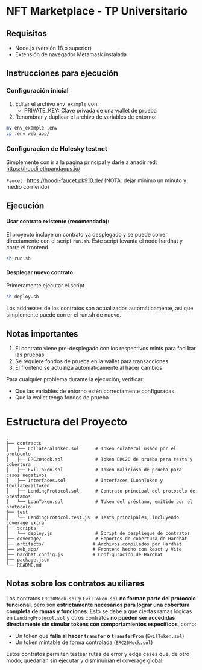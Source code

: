 # NFT Marketplace - TP Universitario

## Requisitos
- Node.js (versión 18 o superior)
- Extensión de navegador Metamask instalada

## Instrucciones para ejecución

### Configuración inicial

1. Editar el archivo `env_example` con:
   - PRIVATE_KEY:
     Clave privada de una wallet de prueba
2. Renombrar y duplicar el archivo de variables de entorno:
```bash
mv env_example .env
cp .env web_app/
```

### Configuracion de Holesky testnet

Simplemente con ir a la pagina principal y darle a anadir red:
https://hoodi.ethpandaops.io/ 

`Faucet:` https://hoodi-faucet.pk910.de/ (NOTA:
dejar minimo un minuto y medio corriendo)

## Ejecución

#### Usar contrato existente (recomendado):

El proyecto incluye un contrato ya desplegado y se puede correr directamente con el script
`run.sh`.
Este script levanta el nodo hardhat y corre el frontend.
```bash
sh run.sh
```

#### Desplegar nuevo contrato

Primeramente ejecutar el script
```bash
sh deploy.sh
```

Los addresses de los contratos son actualizados automáticamente, asi que simplemente puede
correr el run.sh de nuevo.

## Notas importantes
1. El contrato viene pre-desplegado con los respectivos mints para facilitar las pruebas
3. Se requiere fondos de prueba en la wallet para transacciones
4. El frontend se actualiza automáticamente al hacer cambios

Para cualquier problema durante la ejecución, verificar:
- Que las variables de entorno estén correctamente configuradas
- Que la wallet tenga fondos de prueba

# Estructura del Proyecto

```
.
├── contracts
│   ├── CollateralToken.sol      # Token colateral usado por el protocolo
│   ├── ERC20Mock.sol            # Token ERC20 de prueba para tests y cobertura
│   ├── EvilToken.sol            # Token malicioso de prueba para casos negativos
│   ├── Interfaces.sol           # Interfaces ILoanToken y ICollateralToken
│   ├── LendingProtocol.sol      # Contrato principal del protocolo de préstamos
│   └── LoanToken.sol            # Token del préstamo, emitido por el protocolo
├── test
│   └── LendingProtocol.test.js  # Tests principales, incluyendo coverage extra
├── scripts
│   └── deploy.js                # Script de despliegue de contratos
├── coverage/                    # Reportes de cobertura de Hardhat
├── artifacts/                  # Archivos compilados por Hardhat
├── web_app/                    # Frontend hecho con React y Vite
├── hardhat.config.js           # Configuración de Hardhat
├── package.json
└── README.md
```

## Notas sobre los contratos auxiliares

Los contratos `ERC20Mock.sol` y `EvilToken.sol` **no forman parte del protocolo funcional**,
pero son **estrictamente necesarios para lograr una cobertura completa de ramas y funciones**.
Esto se debe a que ciertas ramas lógicas en `LendingProtocol.sol` y otros contratos **no pueden
ser accedidas directamente sin simular tokens con comportamientos específicos**, como:

* Un token que **falla al hacer `transfer` o `transferFrom`** (`EvilToken.sol`)
* Un token mintable de forma controlada (`ERC20Mock.sol`)

Estos contratos permiten testear rutas de error y edge cases que, de otro modo, quedarían sin
ejecutar y disminuirían el coverage global.
